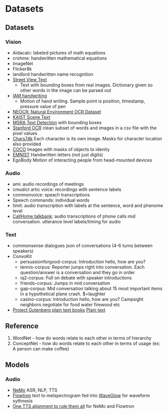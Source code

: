 # Datasets


## Datasets

### Vision
- Aidacalc: labeled pictures of math equations
- crohme: handwritten mathematical equations
- ImageNet
- Flicker8k
- landlord handwritten name recognition
- [Street View Text](http://www.iapr-tc11.org/mediawiki/index.php?title=The_Street_View_Text_Dataset)
  - Text with bounding boxes from real images. Dictionary given so other words in the image can be parsed out
- [IAM handwriting](http://www.iapr-tc11.org/mediawiki/index.php?title=IAM_Online_Document_Database_(IAMonDo-database))
  - Motion of hand writing. Sample point is position, timestamp, pressure value of pen
- [NEOCR: Natural Environment OCR Dataset](http://www.iapr-tc11.org/mediawiki/index.php?title=NEOCR:_Natural_Environment_OCR_Dataset)
- [KAIST Scene Text](http://www.iapr-tc11.org/mediawiki/index.php?title=NEOCR:_Natural_Environment_OCR_Dataset)
- [MSRA Text Detection](http://www.iapr-tc11.org/mediawiki/index.php?title=MSRA_Text_Detection_500_Database_(MSRA-TD500)) with bounding boxes
- [Stanford OCR](https://ai.stanford.edu/~btaskar/ocr/) clean subset of words and images in a csv file with the pixel values
- [Chars74k](http://www.ee.surrey.ac.uk/CVSSP/demos/chars74k/) Each character is its own image. Masks for character location also provided
- [COCO](https://cocodataset.org/#download) Images with masks of objects to idenity
- [EMNIST](https://pytorch.org/vision/stable/generated/torchvision.datasets.EMNIST.html#torchvision.datasets.EMNIST) Handwritten letters (not just digits)
- EgoBody Motion of interacting people from head-mounted devices

### Audio
- ami: audio recordings of meetings
- cmudict artic voice: recordings with sentence labels
- commonvoice: speach transcriptions
- Speech commands: individual words
- timit: audio transcription with labels at the sentence, word and phenome level
- [CallHome talkbank](https://www.linguistics.ucsb.edu/research/santa-barbara-corpus#SBC009): audio transcriptions of phone calls mid conversation. utterance level labels/timing for audio

### Text
- commonsense dialogues json of conversations (4-6 turns between speakers)
- ConvoKit
  - persuasionforgood-corpus: Introduction hello, how are you?
  - tennis-corpus: Reporter jumps right into conversation. Each question/answer is a conversation and they go in order
  - iq2-corpus: Full on debate with speaker introductions
  - friends-corpus: Jumps in mid conversation
  - gap-corpus: Mid conversation talking about 15 most important items in a hypothetical plane crash. $=laughter
  - casino-corpus: Introduction hello, how are you? Campsight neighbors negotiate for food water firewood etc
- [Project Gutenberg plain text books](https://www.gutenberg.org/ebooks/2641) [Plain text](https://www.gutenberg.org/cache/epub/2641/pg2641.txt)

## Reference
1. WordNet - how do words relate to each other in terms of hierarchy
2. ConceptNet - how do words relate to each other in terms of usage (ex: A person can make coffee)

## Models
### Audio
- [NeMo](https://nvidia.github.io/NeMo/) ASR, NLP, TTS
- [Flowtron](https://github.com/NVIDIA/flowtron) text to melspectrogram fed into [WaveGlow](https://github.com/NVIDIA/waveglow) for waveform sythnesis
- [One TTS alignment to rule them all](https://nv-adlr.github.io/one-tts-alignment) for NeMo and Flowtron
